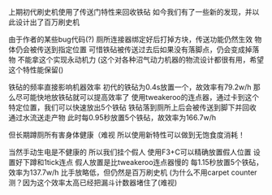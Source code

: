 上期初代刷史机使用了传送门特性来回收铁砧
如今我们有了一些新的发现，并以此设计出了百万刷史机

由于作者的某些bug代码(?)
厕所连接器绑定好后打掉方块，传送功能仍然生效
物体仍会被传送到指定位置
可惜铁砧被传送过去后如果没有落脚点，仍会变成掉落物
不能拿这个实现永动机力
(这个对各种沼气动力机器的物流设计都很有用，希望这个特性能保留()

铁砧的频率直接影响机器效率
初代的铁砧为0.4s放置一个，故效率有79.2w/h
那么尽可能快地放铁砧就可以提高效率了
使用tweakeroo的连点器，通过卡到这个特定位置，我们可以快速放出5个铁砧
铁砧落到厕所上后会被传送到脚下并回收
通过水流送走产物
此时每0.95秒放置5个铁砧，故效率为166.7w/h

但长期蹲厕所有害身体健康（难视
所以使用新特性可以做到无饱食度消耗！

当然手动生电是不健康的
所以我们挂个假人
使用F3+C可以精确放置假人位置
设置好下蹲和1tick连点
假人放置是比tweakeroo连点器慢的
每1.15秒放置5个铁砧，效率为137.7w/h
比手放略低，但仍然是百万刷史机
(为什么不用carpet counter测？因为这个效率太高已经把漏斗计数器堵住了(难视)
